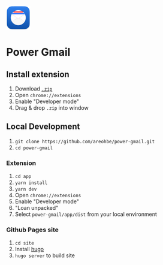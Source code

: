 ![Power Gmail app icon](https://github.com/areohbe/power-gmail/blob/main/src/icon/icon64.png?raw=true)

# Power Gmail

## Install extension
1. Download [`.zip`](https://github.com/areohbe/power-gmail/releases/latest)
2. Open `chrome://extensions`
3. Enable "Developer mode"
4. Drag & drop `.zip` into window

## Local Development
1. `git clone https://github.com/areohbe/power-gmail.git`
2. `cd power-gmail`

### Extension
1. `cd app`
2. `yarn install`
3. `yarn dev`
4. Open `chrome://extensions`
5. Enable "Developer mode"
6. "Loan unpacked"
7. Select `power-gmail/app/dist` from your local environment


### Github Pages site
1. `cd site`
2. Install [hugo](https://gohugo.io/getting-started/installing/)
3. `hugo server` to build site
